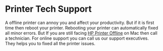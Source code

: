 # Printer Tech Support
A offline printer can annoy you and affect your productivity. But if it is first time then reboot your printer. Rebooting your printer can automatically fixed all minor errors. But If you are still facing <a href="https://printerisoffline.com/how-to-fix-hp-printer-offline-error-on-mac-os/">HP Printer Offline</a> on Mac then call a technician. For online support you can call us our support executives. They helps you to fixed all the printer issues. 
